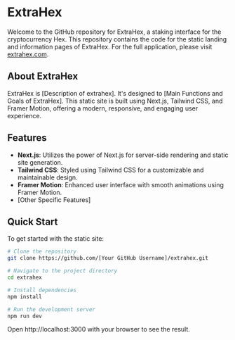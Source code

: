 # ExtraHex

Welcome to the GitHub repository for ExtraHex, a staking interface for the cryptocurrency Hex. This repository contains the code for the static landing and information pages of ExtraHex. For the full application, please visit [extrahex.com](https://extrahex.com).

## About ExtraHex

ExtraHex is [Description of extrahex]. It's designed to [Main Functions and Goals of ExtraHex]. This static site is built using Next.js, Tailwind CSS, and Framer Motion, offering a modern, responsive, and engaging user experience.

## Features

- **Next.js**: Utilizes the power of Next.js for server-side rendering and static site generation.
- **Tailwind CSS**: Styled using Tailwind CSS for a customizable and maintainable design.
- **Framer Motion**: Enhanced user interface with smooth animations using Framer Motion.
- [Other Specific Features]

## Quick Start

To get started with the static site:

```bash
# Clone the repository
git clone https://github.com/[Your GitHub Username]/extrahex.git

# Navigate to the project directory
cd extrahex

# Install dependencies
npm install

# Run the development server
npm run dev
```
Open http://localhost:3000 with your browser to see the result.
